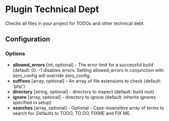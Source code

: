 Plugin Technical Dept
=====================

Checks all files in your project for TODOs and other technical debt.

Configuration
-------------

### Options
* **allowed_errors** [int, optional] - The error limit for a successful build (default: 0). -1 disables errors. Setting 
allowed_errors in conjunction with zero_config will override zero_config.
* **suffixes** [array, optional] - An array of file extensions to check (default: 'php')
* **directory** [string, optional] - directory to inspect (default: build root)
* **ignore** [array, optional] - directory to ignore (default: inherits ignores specified in setup)
* **searches** [array, optional] - Optional - Case-insensitive array of terms to search for. Defaults to TODO, TO DO, 
FIXME and FIX ME.
